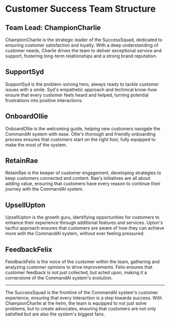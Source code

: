 # Customer Success Team Structure

## Team Lead: ChampionCharlie
ChampionCharlie is the strategic leader of the SuccessSquad, dedicated to ensuring customer satisfaction and loyalty. With a deep understanding of customer needs, Charlie drives the team to deliver exceptional service and support, fostering long-term relationships and a strong brand reputation.

## SupportSyd
SupportSyd is the problem-solving hero, always ready to tackle customer issues with a smile. Syd's empathetic approach and technical know-how ensure that every customer feels heard and helped, turning potential frustrations into positive interactions.

## OnboardOllie
OnboardOllie is the welcoming guide, helping new customers navigate the CommandAI system with ease. Ollie's thorough and friendly onboarding process ensures that customers start on the right foot, fully equipped to make the most of the system.

## RetainRae
RetainRae is the keeper of customer engagement, developing strategies to keep customers connected and content. Rae's initiatives are all about adding value, ensuring that customers have every reason to continue their journey with the CommandAI system.

## UpsellUpton
UpsellUpton is the growth guru, identifying opportunities for customers to enhance their experience through additional features and services. Upton's tactful approach ensures that customers are aware of how they can achieve more with the CommandAI system, without ever feeling pressured.

## FeedbackFelix
FeedbackFelix is the voice of the customer within the team, gathering and analyzing customer opinions to drive improvements. Felix ensures that customer feedback is not just collected, but acted upon, making it a cornerstone of the CommandAI system's evolution.

---

The SuccessSquad is the frontline of the CommandAI system's customer experience, ensuring that every interaction is a step towards success. With ChampionCharlie at the helm, the team is equipped to not just solve problems, but to create advocates, ensuring that customers are not only satisfied but are also the system's biggest fans.
